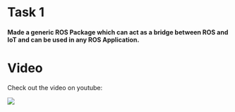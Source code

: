 # Task 1

#### Made a generic ROS Package which can act as a bridge between ROS and IoT and can be used in any ROS Application.

# Video

Check out the video on youtube:

[![](https://i.imgur.com/MR2BXGj.png)](http://www.youtube.com/watch?v=zbLAQjaag84 "eYRC_VB_task_1")

